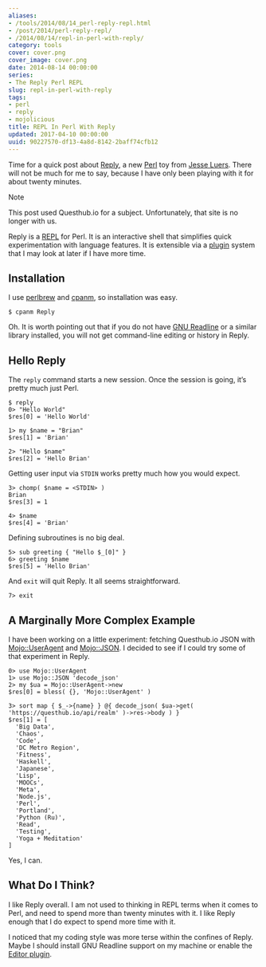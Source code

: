 ```yaml
---
aliases:
- /tools/2014/08/14_perl-reply-repl.html
- /post/2014/perl-reply-repl/
- /2014/08/14/repl-in-perl-with-reply/
category: tools
cover: cover.png
cover_image: cover.png
date: 2014-08-14 00:00:00
series:
- The Reply Perl REPL
slug: repl-in-perl-with-reply
tags:
- perl
- reply
- mojolicious
title: REPL In Perl With Reply
updated: 2017-04-10 00:00:00
uuid: 90227570-df13-4a8d-8142-2baff74cfb12
---
```


Time for a quick post about [Reply](https://metacpan.org/release/Reply),
a new [Perl](http://perl.org) toy from [Jesse Luers](http://tozt.net/).
There will not be much for me to say, because I have only been playing
with it for about twenty minutes.

<aside class="admonition note">
<p class="admonition-title">Note</p>

This post used Questhub.io for a subject. Unfortunately, that site is no
longer with us.

</aside>

Reply is a
[REPL](http://en.wikipedia.org/wiki/Read%E2%80%93eval%E2%80%93print_loop)
for Perl. It is an interactive shell that simplifies quick
experimentation with language features. It is extensible via a
[plugin](https://metacpan.org/source/DOY/Reply-0.35/lib/Reply/Plugin.pm)
system that I may look at later if I have more time.

## Installation

I use [perlbrew](http://perlbrew.pl) and
[cpanm](https://github.com/miyagawa/cpanminus), so installation was
easy.

    $ cpanm Reply

Oh. It is worth pointing out that if you do not have [GNU
Readline](http://cnswww.cns.cwru.edu/php/chet/readline/rltop.html) or a
similar library installed, you will not get command-line editing or
history in Reply.

## Hello Reply

The `reply` command starts a new session. Once the session is going,
it’s pretty much just Perl.

    $ reply
    0> "Hello World"
    $res[0] = 'Hello World'

    1> my $name = "Brian"
    $res[1] = 'Brian'

    2> "Hello $name"
    $res[2] = 'Hello Brian'

Getting user input via `STDIN` works pretty much how you would expect.

    3> chomp( $name = <STDIN> )
    Brian
    $res[3] = 1

    4> $name
    $res[4] = 'Brian'

Defining subroutines is no big deal.

    5> sub greeting { "Hello $_[0]" }
    6> greeting $name
    $res[5] = 'Hello Brian'

And `exit` will quit Reply. It all seems straightforward.

    7> exit

## A Marginally More Complex Example

I have been working on a little experiment: fetching Questhub.io JSON
with [Mojo::UserAgent](http://mojolicio.us/perldoc/Mojo/UserAgent) and
[Mojo::JSON](http://mojolicio.us/perldoc/Mojo/JSON). I decided to see if
I could try some of that experiment in Reply.

    0> use Mojo::UserAgent
    1> use Mojo::JSON 'decode_json'
    2> my $ua = Mojo::UserAgent->new
    $res[0] = bless( {}, 'Mojo::UserAgent' )

    3> sort map { $_->{name} } @{ decode_json( $ua->get( 'https://questhub.io/api/realm' )->res->body ) }
    $res[1] = [
      'Big Data',
      'Chaos',
      'Code',
      'DC Metro Region',
      'Fitness',
      'Haskell',
      'Japanese',
      'Lisp',
      'MOOCs',
      'Meta',
      'Node.js',
      'Perl',
      'Portland',
      'Python (Ru)',
      'Read',
      'Testing',
      'Yoga + Meditation'
    ]

Yes, I can.

## What Do I Think?

I like Reply overall. I am not used to thinking in REPL terms when it
comes to Perl, and need to spend more than twenty minutes with it. I
like Reply enough that I do expect to spend more time with it.

I noticed that my coding style was more terse within the confines of
Reply. Maybe I should install GNU Readline support on my machine or
enable the [Editor
plugin](https://metacpan.org/pod/Reply::Plugin::Editor).